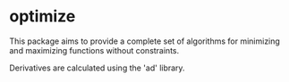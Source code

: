
# optimize

This package aims to provide a complete set of algorithms
for minimizing and maximizing functions without constraints.

Derivatives are calculated using the 'ad' library.
